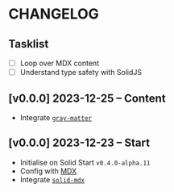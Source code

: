 # CHANGELOG

## Tasklist

- [ ] Loop over MDX content
- [ ] Understand type safety with SolidJS

## [v0.0.0] 2023-12-25 – Content

- Integrate [`gray-matter`](https://github.com/jonschlinkert/gray-matter/)

## [v0.0.0] 2023-12-23 – Start

- Initialise on Solid Start `v0.4.0-alpha.11`
- Config with [MDX](https://mdxjs.com/guides/gfm/)
- Integrate [`solid-mdx`](https://github.com/nksaraf/solid-mdx/)

